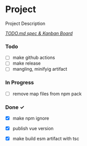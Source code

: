 # Project

Project Description

<em>[TODO.md spec & Kanban Board](https://bit.ly/3fCwKfM)</em>

### Todo

- [ ] make github actions  
- [ ] make release  
- [ ] mangling, minifyig artifact  

### In Progress

- [ ] remove map files from npm pack  

### Done ✓

- [x] make npm ignore  
- [x] publish vue version  
- [x] make build esm artifact with tsc  

